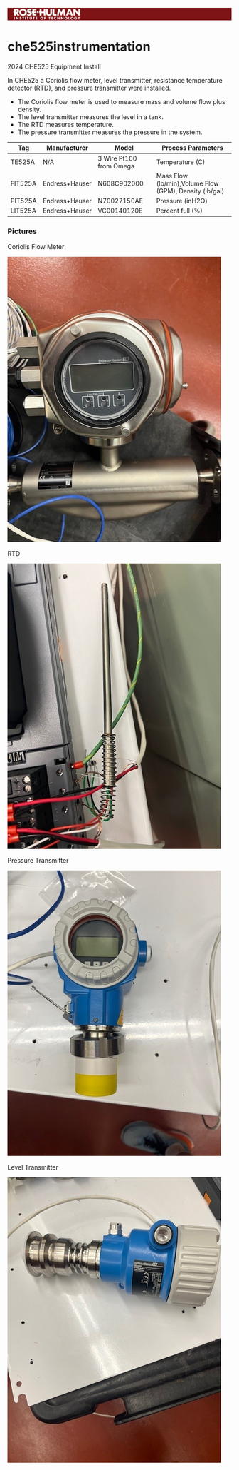 ![RHIT Logo](https://raw.githubusercontent.com/stephend981/che525instrumentation/main/Rose%20Hulman%20Banner.png)

# che525instrumentation
2024 CHE525 Equipment Install

In CHE525 a Coriolis flow meter, level transmitter, resistance temperature detector (RTD), and pressure transmitter were installed. 
* The Coriolis flow meter is used to measure mass and volume flow plus density.
* The level transmitter measures the level in a tank.
* The RTD measures temperature.
* The pressure transmitter measures the pressure in the system.

|Tag|Manufacturer|Model|Process Parameters|
|-----|-----|-----|-----|
|TE525A|N/A|3 Wire Pt100 from Omega|Temperature (C)|
|FIT525A|Endress+Hauser|N608C902000|Mass Flow (lb/min),Volume Flow (GPM), Density (lb/gal)|
|PIT525A|Endress+Hauser|N70027150AE|Pressure (inH2O)|
|LIT525A|Endress+Hauser|VC00140120E|Percent full (%)|

### Pictures
Coriolis Flow Meter

![Coriolis Flow Meter](https://raw.githubusercontent.com/stephend981/che525instrumentation/main/FIT525A.jpg)

RTD

![Resistance Temperature Detector](https://raw.githubusercontent.com/stephend981/che525instrumentation/main/TE525A.jpg)

Pressure Transmitter

![Pressure Transmitter](https://raw.githubusercontent.com/stephend981/che525instrumentation/main/PIT525A.jpg)

Level Transmitter

![Level Transmitter](https://raw.githubusercontent.com/stephend981/che525instrumentation/main/LIT525A.jpg)
